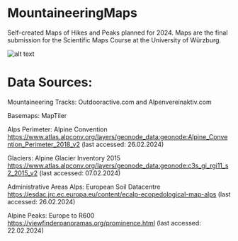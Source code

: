 # MountaineeringMaps
Self-created Maps of Hikes and Peaks planned for 2024. Maps are the final submission for the Scientific Maps Course at the University of Würzburg.


![alt text](https://github.com/Siedrid/MountaineeringMaps/blob/master/Final%20Maps/output_8.png?raw=true)

# Data Sources:
Mountaineering Tracks: Outdooractive.com and Alpenvereinaktiv.com

Basemaps: MapTiler

Alps Perimeter: Alpine Convention https://www.atlas.alpconv.org/layers/geonode_data:geonode:Alpine_Convention_Perimeter_2018_v2 (last accessed: 26.02.2024)

Glaciers: Alpine Glacier Inventory 2015 https://www.atlas.alpconv.org/layers/geonode_data:geonode:c3s_gi_rgi11_s2_2015_v2 (last accessed: 07.02.2024)

Administrative Areas Alps: European Soil Datacentre https://esdac.jrc.ec.europa.eu/content/ecalp-ecopedological-map-alps (last accessed: 26.02.2024)

Alpine Peaks: Europe to R600 https://viewfinderpanoramas.org/prominence.html (last accessed: 22.02.2024)

